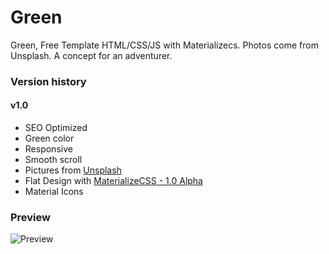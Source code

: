 # Green

Green, Free Template HTML/CSS/JS with Materializecs. Photos come from Unsplash. A concept for an adventurer.

### Version history 

#### v1.0
- SEO Optimized
- Green color
- Responsive
- Smooth scroll
- Pictures from [Unsplash](https://unsplash.com)
- Flat Design with [MaterializeCSS - 1.0 Alpha](http://next.materializecss.com) 
- Material Icons

### Preview 
![Preview](https://user-images.githubusercontent.com/14293805/37558305-287e3ba2-2a12-11e8-9594-6f9d3490402a.png)
